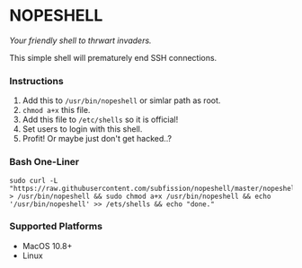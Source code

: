 # NOPESHELL
_Your friendly shell to thrwart invaders._

This simple shell will prematurely end SSH connections.

### Instructions
1. Add this to `/usr/bin/nopeshell` or simlar path as root.
2. `chmod a+x` this file.
3. Add this file to `/etc/shells` so it is official!
4. Set users to login with this shell.
5. Profit! Or maybe just don't get hacked..?

### Bash One-Liner
    sudo curl -L "https://raw.githubusercontent.com/subfission/nopeshell/master/nopeshell" > /usr/bin/nopeshell && sudo chmod a+x /usr/bin/nopeshell && echo '/usr/bin/nopeshell' >> /ets/shells && echo "done."

### Supported Platforms
- MacOS 10.8+
- Linux
